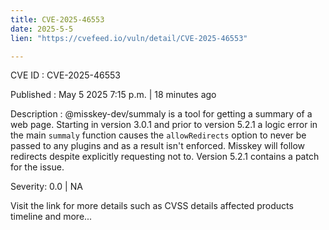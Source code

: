 ```yaml
---
title: CVE-2025-46553
date: 2025-5-5
lien: "https://cvefeed.io/vuln/detail/CVE-2025-46553"

---
```


CVE ID : CVE-2025-46553

Published :  May 5
2025
7:15 p.m. | 18 minutes ago

Description : @misskey-dev/summaly is a tool for getting a summary of a web page. Starting in version 3.0.1 and prior to version 5.2.1
a logic error in the main `summaly` function causes the `allowRedirects` option to never be passed to any plugins
and as a result
isn't enforced. Misskey will follow redirects
despite explicitly requesting not to. Version 5.2.1 contains a patch for the issue.

Severity: 0.0 | NA

Visit the link for more details
such as CVSS details
affected products
timeline
and more...
